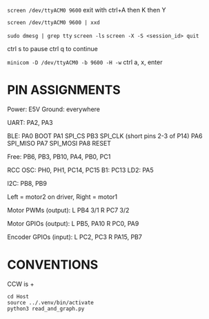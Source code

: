 `screen /dev/ttyACM0 9600`
exit with ctrl+A then K then Y

`screen /dev/ttyACM0 9600 | xxd`

`sudo dmesg | grep tty`
`screen -ls`
`screen -X -S <session_id> quit`

ctrl s to pause ctrl q to continue


`minicom -D /dev/ttyACM0 -b 9600 -H -w`
ctrl a, x, enter

# PIN ASSIGNMENTS
Power: E5V
Ground: everywhere

UART: PA2, PA3

BLE:
PA0 BOOT
PA1 SPI_CS
PB3 SPI_CLK (short pins 2-3 of P14)
PA6 SPI_MISO
PA7 SPI_MOSI
PA8 RESET

Free: PB6, PB3, PB10, PA4, PB0, PC1

RCC OSC: PH0, PH1, PC14, PC15
B1: PC13
LD2: PA5

I2C: PB8, PB9

Left = motor2 on driver, Right = motor1

Motor PWMs (output):
L PB4 3/1
R PC7 3/2

Motor GPIOs (output):
L PB5, PA10
R PC0, PA9

Encoder GPIOs (input):
L PC2, PC3
R PA15, PB7

# CONVENTIONS
CCW is +

```
cd Host
source ../.venv/bin/activate
python3 read_and_graph.py
```